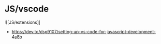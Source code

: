 # JS/vscode

![[JS/extensions]]

- https://dev.to/dsp9107/setting-up-vs-code-for-javascript-development-4a8b

